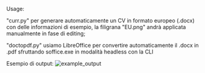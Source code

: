 Usage:

"curr.py" per generare automaticamente un CV in formato europeo (.docx) con delle informazioni di esempio, la filigrana "EU.png" andrà applicata manualmente in fase di editing;

"doctopdf.py" usiamo LibreOffice per convertire automaticamente il .docx in .pdf sfruttando soffice.exe in modalità headless con la CLI

Esempio di output:
![example_output](https://github.com/user-attachments/assets/023b0d94-b748-410f-89f8-b6456127d585)


